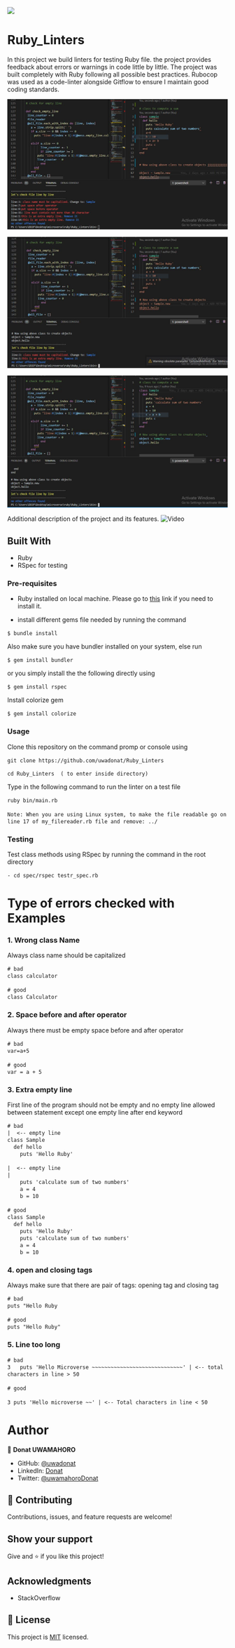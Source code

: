 ![](https://img.shields.io/badge/Microverse-blueviolet)

# Ruby_Linters
In this project we build linters for testing Ruby file. the project provides feedback about errors or warnings in code little by little. 
The project was built completely with Ruby following all possible best practices. Rubocop was used as a code-linter alongside Gitflow to ensure I maintain good coding standards.

![screenshot](https://github.com/uwadonat/Ruby_Linters/blob/dev-feature1/images/screenshot1.JPG)

![screenshot](https://github.com/uwadonat/Ruby_Linters/blob/dev-feature1/images/screenshot2.JPG)

![screenshot](https://github.com/uwadonat/Ruby_Linters/blob/dev-feature1/images/screenshot3.JPG)

Additional description of the project and its features.
![Video](https://www.loom.com/share/7adae311e79a4df49cadde01d9469414)

## Built With

- Ruby
- RSpec for testing

### Pre-requisites

- Ruby installed on local machine. Please go to [this](https://www.ruby-lang.org/en/documentation/installation/) link if you need to install it.

- install  different gems file needed by running the command
```
$ bundle install 
```
Also make sure you have bundler installed on your system, else run
```
$ gem install bundler 
```
or you simply install the the following directly using
```
$ gem install rspec 
```
Install colorize gem
```
$ gem install colorize 
```
### Usage

Clone this repository on the command promp or console using

```
git clone https://github.com/uwadonat/Ruby_Linters
```
```
cd Ruby_Linters  ( to enter inside directory)
```

Type in the following command to run the linter on a test file
```
ruby bin/main.rb

Note: When you are using Linux system, to make the file readable go on line 17 of my_filereader.rb file and remove: ../ 
```
### Testing
Test class methods using RSpec by running the command in the root directory 
```
- cd spec/rspec testr_spec.rb

```
# Type of errors checked with Examples
### 1. Wrong class Name

Always class name should be capitalized

```
# bad
class calculator

# good
class Calculator
```
### 2. Space before and after operator

Always there must be empty space before and after operator

```
# bad
var=a+5

# good
var = a + 5
```
### 3. Extra empty line

First line of the program should not be empty and no empty line allowed between statement except one empty line after end keyword

```
# bad
|  <-- empty line 
class Sample
  def hello
    puts 'Hello Ruby'

|  <-- empty line
|
    puts 'calculate sum of two numbers'
    a = 4
    b = 10

# good
class Sample
  def hello
    puts 'Hello Ruby'
    puts 'calculate sum of two numbers'
    a = 4
    b = 10
```

### 4. open and closing tags
Always make sure that there are pair of tags: opening tag and closing tag
```
# bad
puts "Hello Ruby

# good
puts "Hello Ruby"
```
### 5. Line too long
```
# bad
3   puts 'Hello Microverse ~~~~~~~~~~~~~~~~~~~~~~~~~~~~~' | <-- total characters in line > 50 

# good

3 puts 'Hello microverse ~~' | <-- Total characters in line < 50
```

# Author

👤 **Donat UWAMAHORO**

- GitHub: [@uwadonat](https://github.com/uwadonat)
- LinkedIn: [Donat](www.linkedIn.com/in/uwamahoro-donat-84b5bb1b7/)
- Twitter: [@uwamahoroDonat](https://twitter.com/uwamahoroDonat)

## 🤝 Contributing

Contributions, issues, and feature requests are welcome!

## Show your support

Give and ⭐️ if you like this project!

## Acknowledgments

- StackOverflow

## 📝 License

This project is [MIT](https://opensource.org/licenses/MIT) licensed.
